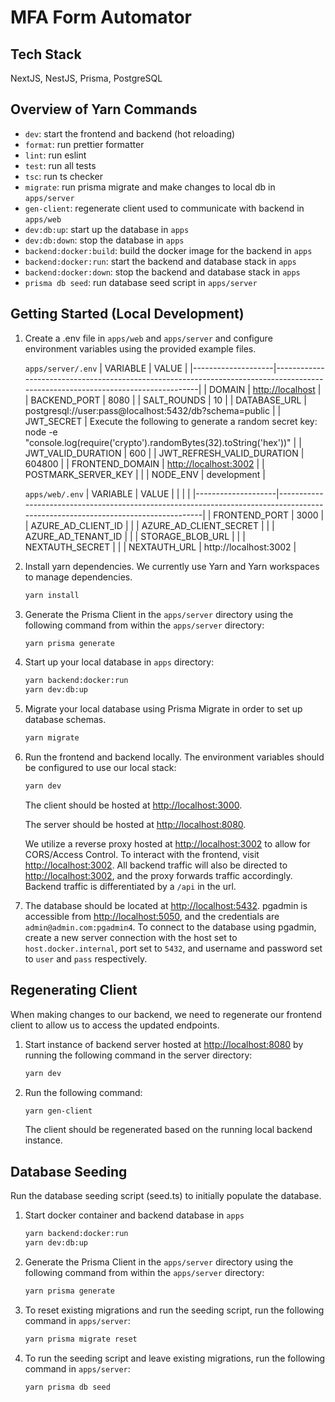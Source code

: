# MFA Form Automator

## Tech Stack

NextJS, NestJS, Prisma, PostgreSQL

## Overview of Yarn Commands

- `dev`: start the frontend and backend (hot reloading)
- `format`: run prettier formatter
- `lint`: run eslint
- `test`: run all tests
- `tsc`: run ts checker
- `migrate`: run prisma migrate and make changes to local db in `apps/server`
- `gen-client`: regenerate client used to communicate with backend in `apps/web`
- `dev:db:up`: start up the database in `apps`
- `dev:db:down`: stop the database in `apps`
- `backend:docker:build`: build the docker image for the backend in `apps`
- `backend:docker:run`: start the backend and database stack in `apps`
- `backend:docker:down`: stop the backend and database stack in `apps`
- `prisma db seed`: run database seed script in `apps/server`

## Getting Started (Local Development)

1. Create a .env file in `apps/web` and `apps/server` and configure environment variables using the provided example files.

   `apps/server/.env`
   | VARIABLE | VALUE |
   |--------------------|---------------------------------------------------------------------------------------------------------------------------------|
   | DOMAIN | <http://localhost> |
   | BACKEND_PORT | 8080 |
   | SALT_ROUNDS | 10 |
   | DATABASE_URL | postgresql://user:pass@localhost:5432/db?schema=public |
   | JWT_SECRET | Execute the following to generate a random secret key: node -e "console.log(require('crypto').randomBytes(32).toString('hex'))" |
   | JWT_VALID_DURATION | 600 |
   | JWT_REFRESH_VALID_DURATION | 604800 |
   | FRONTEND_DOMAIN | <http://localhost:3002> |
   | POSTMARK_SERVER_KEY | |
   | NODE_ENV | development |

   `apps/web/.env`
   | VARIABLE | VALUE | | | |
   |--------------------|---------------------------------------------------------------------------------------------------------------------------------|
   | FRONTEND_PORT | 3000 |
   | AZURE_AD_CLIENT_ID | |
   | AZURE_AD_CLIENT_SECRET | |
   | AZURE_AD_TENANT_ID | |
   | STORAGE_BLOB_URL | |
   | NEXTAUTH_SECRET | |
   | NEXTAUTH_URL | http://localhost:3002 |

2. Install yarn dependencies. We currently use Yarn and Yarn workspaces to manage dependencies.

   ```bash
   yarn install
   ```

3. Generate the Prisma Client in the `apps/server` directory using the following command from within the `apps/server` directory:

   ```bash
   yarn prisma generate
   ```

4. Start up your local database in `apps` directory:

   ```bash
   yarn backend:docker:run
   yarn dev:db:up
   ```

5. Migrate your local database using Prisma Migrate in order to set up database schemas.

   ```bash
   yarn migrate
   ```

6. Run the frontend and backend locally. The environment variables should be configured to use our local stack:

   ```bash
   yarn dev
   ```

   The client should be hosted at [http://localhost:3000](http://localhost:3000).

   The server should be hosted at [http://localhost:8080](http://localhost:8080).

   We utilize a reverse proxy hosted at [http://localhost:3002](http://localhost:3002) to allow for CORS/Access Control. To interact with the frontend, visit [http://localhost:3002](http://localhost:3002). All backend traffic will also be directed to [http://localhost:3002](http://localhost:3002), and the proxy forwards traffic accordingly. Backend traffic is differentiated by a `/api` in the url.

7. The database should be located at [http://localhost:5432](http://localhost:5432). pgadmin is accessible from [http://localhost:5050](http://localhost:5050), and the credentials are `admin@admin.com:pgadmin4`. To connect to the database using pgadmin, create a new server connection with the host set to `host.docker.internal`, port set to `5432`, and username and password set to `user` and `pass` respectively.

## Regenerating Client

When making changes to our backend, we need to regenerate our frontend client to allow us to access the updated endpoints.

1. Start instance of backend server hosted at [http://localhost:8080](http://localhost:8080) by running the following command in the server directory:

   ```bash
   yarn dev
   ```

2. Run the following command:

   ```bash
   yarn gen-client
   ```

   The client should be regenerated based on the running local backend instance.

## Database Seeding

Run the database seeding script (seed.ts) to initially populate the database.

1. Start docker container and backend database in `apps`

   ```bash
   yarn backend:docker:run
   yarn dev:db:up
   ```

2. Generate the Prisma Client in the `apps/server` directory using the following command from within the `apps/server` directory:

   ```bash
   yarn prisma generate
   ```

3. To reset existing migrations and run the seeding script, run the following command in `apps/server`:

   ```bash
   yarn prisma migrate reset
   ```

4. To run the seeding script and leave existing migrations, run the following command in `apps/server`:

   ```bash
   yarn prisma db seed
   ```
